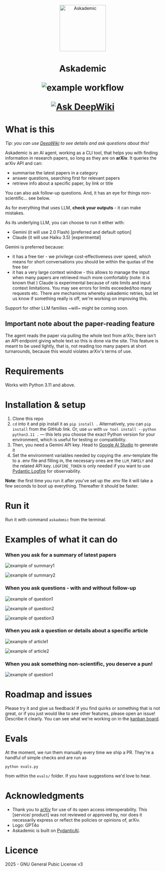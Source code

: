 <p align="center"><img src="assets/logo_res.jpeg" alt="Askademic" width="150" height="150"></p>
<h1 align="center">
Askademic

![example workflow](https://github.com/martinapugliese/askademic/actions/workflows/python-package.yml/badge.svg)

[![Ask DeepWiki](https://deepwiki.com/badge.svg)](https://deepwiki.com/martinapugliese/askademic)
</h1>

# What is this

_Tip: you can use [DeepWiki](https://deepwiki.com/martinapugliese/askademic) to see details and ask questions about this!_

Askademic is an AI agent, working as a CLI tool, that helps you with finding information in research papers, so long as they are on **arXiv**. It queries the arXiv API and can:
* summarise the latest papers in a category
* answer questions, searching first for relevant papers
* retrieve info about a specific paper, by link or title

You can also ask follow-up questions. And, it has an eye for things non-scientific... see below.

As for everything that uses LLM, **check your outputs** - it can make mistakes.

As its underlying LLM, you can choose to run it either with:
* Gemini (it will use 2.0 Flash) [preferred and default option]
* Claude (it will use Haiku 3.5) [experimental]

Gemini is preferred because:
* it has a free tier - we privilege cost-effectiveness over speed, which means for short conversations you should be within the quotas of the free tier
* it has a very large context window - this allows to manage the input when many papers are retrieved much more comfortably (note: it is known that )
Claude is experimental because of rate limits and input context limitations. You may see errors for limits exceeded/too many requests etc. There are mechanisms whereby askademic retries, but let us know if something really is off, we're working on improving this.

Support for other LLM families ~will~ might be coming soon.

## Important note about the paper-reading feature

The agent reads the paper via pulling the whole text from arXiv, there isn't an API endpoint giving whole text so this is done via the site. This feature is meant to be used lightly, that is, not reading too many papers at short turnarounds, because this would violates arXiv's terms of use.

# Requirements

Works with Python 3.11 and above.

# Installation & setup

1. Clone this repo
2. `cd` into it and pip install it as `pip install .` Alternatively, you can `pip install` from the GitHub link. Or, use `uv` with `uv tool install --python python3.11 .` — this lets you choose the exact Python version for your environment, which is useful for testing or compatibility.
3. Then, you need a Gemini API key. Head to [Google AI Studio](https://aistudio.google.com/app/apikey) to generate it
4. Set the environment variables needed by copying the .env-template file to a .env file and filling in, the necessary ones are the `LLM_FAMILY` and the related API key. `LOGFIRE_TOKEN` is only needed if you want to use [Pydantic Logfire](https://logfire.pydantic.dev/docs/) for observability.

**Note**: the first time you run it after you've set up the .env file it will take a few seconds to boot up everything. Thereafter it should be faster.

# Run it

Run it with command `askademic` from the terminal.

# Examples of what it can do

### When you ask for a summary of latest papers

![example of summary1](assets/summary1.png)

![example of summary2](assets/summary2.png)

### When you ask questions - with and without follow-up

![example of question1](assets/question1.png)

![example of question2](assets/question2.png)

![example of question3](assets/question3_and_convo.png)

### When you ask a question or details about a specific article

![example of article1](assets/article1.png)

![example of article2](assets/article2.png)

### When you ask something non-scientific, you deserve a pun!

![example of question1](assets/pun.png)

# Roadmap and issues

Please try it and give us feedback! If you find quirks or something that is not great, or if you just would like to see other features, please open an issue! Describe it clearly. You can see what we're working on in the [kanban board](https://github.com/users/martinapugliese/projects/1/views/1).

# Evals

At the moment, we run them manually every time we ship a PR. They're a handful of simple checks and are run as
```
python evals.py
```
from within the `evals/` folder. If you have suggestions we'd love to hear.

# Acknowledgments

* Thank you to [arXiv](https://arxiv.org/) for use of its open access interoperability. This [service/ product] was not reviewed or approved by, nor does it necessarily express or reflect the policies or opinions of, arXiv.
* Logo: GPT4o
* Askademic is built on [PydanticAI](https://ai.pydantic.dev/).

# Licence

2025 - GNU General Pubic License v3

